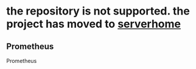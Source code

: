 # the repository is not supported. the project has moved to [serverhome](https://github.com/chatlamin/serverhome)

## Prometheus
Prometheus
